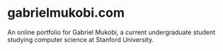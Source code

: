 # gabrielmukobi.com

An online portfolio for Gabriel Mukobi, a current undergraduate student studying computer science at Stanford University.
